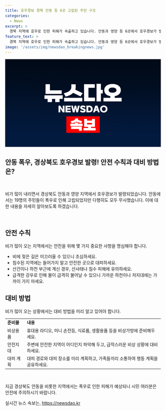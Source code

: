 ```yaml
---
title: 호우경보 경북 안동 등 6곳 고립된 주민 구조
categories:
  - News
excerpt: >
  경북 지역에 호우로 인한 피해가 속출하고 있습니다. 안동과 영양 등 6곳에서 호우경보가 발령되었으며, 안동에서는 폭우로 19명이 고립되는 사태가 벌어졌습니다. 도로 통제와 산사태 주의보가 발령되면서 중앙재난안전대책본부가 1단계를 가동하고, 호우 경보 수준 역시 상향 조정되었습니다. 현재도 강한 비가 지속되고 있어 계곡물이나 하천 범람에 유의해야 합니다. (총 글자 수: 150자)
feature_text: >
  경북 지역에 호우로 인한 피해가 속출하고 있습니다. 안동과 영양 등 6곳에서 호우경보가 발령되었으며, 안동에서는 폭우로 19명이 고립되는 사태가 벌어졌습니다. 도로 통제와 산사태 주의보가 발령되면서 중앙재난안전대책본부가 1단계를 가동하고, 호우 경보 수준 역시 상향 조정되었습니다. 현재도 강한 비가 지속되고 있어 계곡물이나 하천 범람에 유의해야 합니다. (총 글자 수: 150자)
image: '/assets/img/newsdao_breakingnews.jpg'
---
```


<p><img src="/assets/img/newsdao_breakingnews.jpg" alt="koreaapp 속보" /></p>

<h2>안동 폭우, 경상북도 호우경보 발령! 안전 수칙과 대비 방법은?</h2>

<p data-ke-size="size16">&nbsp;</p>

<p>비가 많이 내리면서 경상북도 안동과 영양 지역에서 호우경보가 발령되었습니다. 안동에서는 19명의 주민들이 폭우로 인해 고립되었지만 다행히도 모두 무사했습니다. 이에 대한 내용을 자세히 알아보도록 하겠습니다.</p>

<p data-ke-size="size16">&nbsp;</p>

<h2 data-ke-size="size26">안전 수칙</h2>

<p data-ke-size="size16">비가 많이 오는 지역에서는 안전을 위해 몇 가지 중요한 사항을 명심해야 합니다.</p>

<ul>
  <li>비에 젖은 길은 미끄러울 수 있으니 조심하세요.</li>
  <li>침수된 지역에는 들어가지 말고 안전한 곳으로 대피하세요.</li>
  <li>산간이나 하천 부근에 계신 경우, 산사태나 침수 피해에 유의하세요.</li>
  <li>급격한 강우로 인해 물이 급격히 불어날 수 있으니 가까운 하천이나 저지대에는 가까이 가지 마세요.</li>
</ul>

<h2 data-ke-size="size26">대비 방법</h2>

<p data-ke-size="size16">비가 많이 오는 상황에서는 대비 방법을 미리 알고 있어야 합니다.</p>

<table>
  <tr>
    <td><b>준비물</b></td>
    <td><b>내용</b></td>
  </tr>
  <tr>
    <td>비상용품</td>
    <td>휴대용 라디오, 미니 손전등, 식료품, 생활용품 등을 비상가방에 준비해두세요.</td>
  </tr>
  <tr>
    <td>안전지대</td>
    <td>주변에 안전한 지역이 어디인지 파악해 두고, 급작스러운 비상 상황에 대비하세요.</td>
  </tr>
  <tr>
    <td>대피 계획</td>
    <td>대피 경로와 대피 장소를 미리 계획하고, 가족들끼리 소통하여 행동 계획을 공유하세요.</td>
  </tr>
</table>

<p data-ke-size="size16">&nbsp;</p>

<p>지금 경상북도 안동을 비롯한 지역에서는 폭우로 인한 피해가 예상되니 시민 여러분은 안전에 주의하시기 바랍니다.</p>
실시간 뉴스 속보는, <a href="https://newsdao.kr" rel="dofollow">https://newsdao.kr</a>


